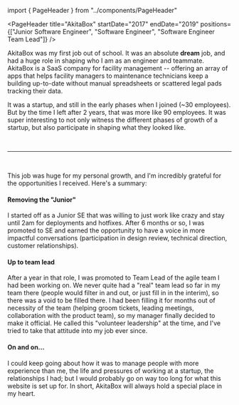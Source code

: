 import { PageHeader } from "../components/PageHeader"

<PageHeader title="AkitaBox" startDate="2017" endDate="2019" positions={["Junior Software Engineer", "Software Engineer", "Software Engineer Team Lead"]} />

AkitaBox was my first job out of school. It was an absolute **dream** job, and had a huge role in shaping who I am as an engineer and teammate. AkitaBox is a SaaS company for facility management -- offering an array of apps that helps facility managers to maintenance technicians keep a building up-to-date without manual spreadsheets or scattered legal pads tracking their data.

It was a startup, and still in the early phases when I joined (~30 employees). But by the time I left after 2 years, that was more like 90 employees. It was super interesting to not only witness the different phases of growth of a startup, but also participate in shaping what they looked like.

<br />
<hr />
<br />

This job was huge for my personal growth, and I'm incredibly grateful for the opportunities I received. Here's a summary:

#### Removing the "Junior"

I started off as a Junior SE that was willing to just work like crazy and stay until 2am for deployments and hotfixes. After 6 months or so, I was promoted to SE and earned the opportunity to have a voice in more impactful conversations (participation in design review, technical direction, customer relationships).

#### Up to team lead

After a year in that role, I was promoted to Team Lead of the agile team I had been working on. We never quite had a "real" team lead so far in my team there (people would filter in and out, or just fill in in the interim), so there was a void to be filled there. I had been filling it for months out of necessity of the team (helping groom tickets, leading meetings, collaboration with the product team), so my manager finally decided to make it official. He called this "volunteer leadership" at the time, and I've tried to take that attitude into my job ever since.

#### On and on...

I could keep going about how it was to manage people with more experience than me, the life and pressures of working at a startup, the relationships I had; but I would probably go on way too long for what this website is set up for. In short, AkitaBox will always hold a special place in my heart.
